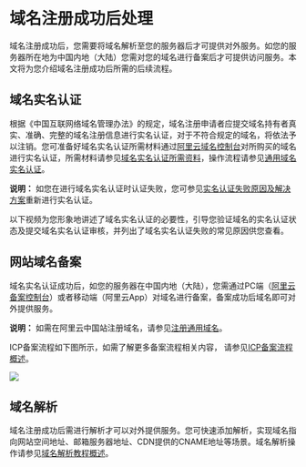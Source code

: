 # 域名注册成功后处理

域名注册成功后，您需要将域名解析至您的服务器后才可提供对外服务。如您的服务器所在地为中国内地（大陆）您需对您的域名进行备案后才可提供访问服务。本文将为您介绍域名注册成功后所需的后续流程。

## 域名实名认证

根据《中国互联网络域名管理办法》的规定，域名注册申请者应提交域名持有者真实、准确、完整的域名注册信息进行实名认证，对于不符合规定的域名，将依法予以注销。您可准备好域名实名认证所需材料通过[阿里云域名控制台](https://dc.console.aliyun.com/next/index?spm=5176.12818093.recommends.ddomain.45a316d0rLc1ox#/domain/list/all-domain)对所购买的域名进行实名认证，所需材料请参见[域名实名认证所需资料](/cn.zh-CN/域名实名认证/域名实名认证所需资料.md)，操作流程请参见[通用域名实名认证](/cn.zh-CN/域名实名认证/实名认证操作步骤/通用域名实名认证.md)。

**说明：** 如您在进行域名实名认证时认证失败，您可参见[实名认证失败原因及解决方案](/cn.zh-CN/域名实名认证/实名认证失败原因及解决方案.md)重新进行实名认证。

以下视频为您形象地讲述了域名实名认证的必要性，引导您验证域名的实名认证状态及提交域名实名认证审核，并列出了域名实名认证失败的常见原因供您查看。 

## 网站域名备案

域名实名认证成功后，如您的服务器在中国内地（大陆），您需通过PC端（[阿里云备案控制台](https://beian.aliyun.com/?spm=5176.19720258.J_8058803260.1272.4b972c4aWHUoiS)）或者移动端（阿里云App）对域名进行备案，备案成功后域名即可对外提供服务。

**说明：** 如需在阿里云中国站注册域名，请参见[注册通用域名](/cn.zh-CN/域名注册/注册通用域名.md)。

ICP备案流程如下图所示，如需了解更多备案流程相关内容， 请参见[ICP备案流程概述]()。

![](https://static-aliyun-doc.oss-cn-hangzhou.aliyuncs.com/assets/img/zh-CN/6926109951/p50198.png)

## 域名解析

域名注册成功后需进行解析才可以对外提供服务。您可快速添加解析，实现域名指向网站空间地址、邮箱服务器地址、CDN提供的CNAME地址等场景。域名解析操作请参见[域名解析教程概述](https://help.aliyun.com/document_detail/106669.html?spm=a2c4g.11186623.6.555.381559cb0dQNr8)。

